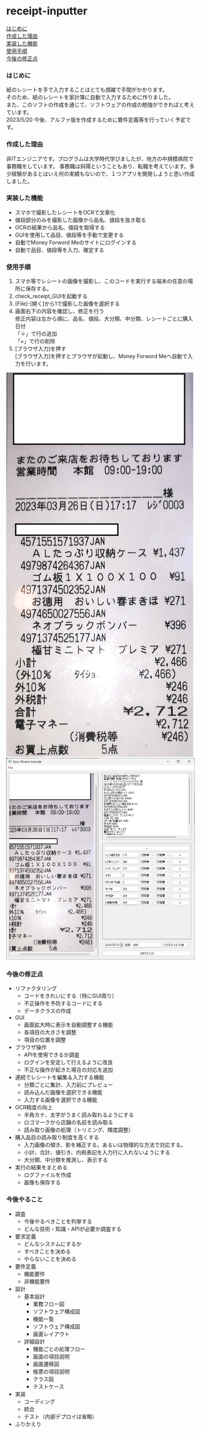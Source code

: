 # receipt-inputter
[はじめに](#はじめに)<br>
[作成した理由](#作成した理由)<br>
[実装した機能](#実装した機能)<br>
[使用手順](#使用手順)<br>
[今後の修正点](#今後の修正点)<br>

### はじめに
紙のレシートを手で入力することはとても煩雑で手間がかかります。<br>
そのため、紙のレシートを家計簿に自動で入力するために作りました。<br>
また、このソフトの作成を通じて、ソフトウェアの作成の勉強ができればと考えています。<br>
2023/5/20 今後、アルファ版を作成するために要件定義等を行っていく予定です。<br>

### 作成した理由
非ITエンジニアです。プログラムは大学時代学びましたが、地方の中規模病院で事務職をしています。
事務職は斜陽ということもあり、転職を考えています。多少経験があるとはいえ何の実績もないので、１つアプリを開発しようと思い作成しました。<br>

### 実装した機能
- スマホで撮影したレシートをOCRで文章化<br>
- 値段部分のみを撮影した画像から品名、値段を抜き取る<br>
- OCRの結果から品名、値段を取得する<br>
- GUIを使用して品目、値段等を手動で変更する<br>
- 自動でMoney Forword Meのサイトにログインする<br>
- 自動で品目、値段等を入力、確定する<br>

### 使用手順
1. スマホ等でレシートの画像を撮影し、このコードを実行する端末の任意の場所に保存する。
1. check_receipt_GUIを起動する
1. [File]-[開く]から1で撮影した画像を選択する
1. 画面右下の内容を確認し、修正を行う</br>
    修正内容は左から順に、品名、値段、大分類、中分類、レシートごとに購入日付</br>
    「＋」で行の追加</br>
    「×」で行の削除
1. [ブラウザ入力]を押す<br>
  [ブラウザ入力]を押すとブラウザが起動し、Money Forword Meへ自動で入力を行います。
  
  ![Test Image 1](test_receipt_image.jpeg) ![Test Image ](usage_image.png)
  
### 今後の修正点
- リファクタリング
    - コードをきれいにする（特にGUI周り）
    - 不正操作を予防するコードにする
    - データクラスの作成
- GUI
    - 画面拡大時に表示を自動調整する機能
    - 各項目の大きさを調整
    - 項目の位置を調整
- ブラウザ操作
    - APIを使用できるか調査
    - ログインを安定して行えるように改良
    - 不正な操作が起きた場合の対応を追加
- 連続でレシートを編集＆入力する機能
    - 分類ごとに集計、入力前にプレビュー
    - 読み込んだ画像を選択できる機能
    - 入力する画像を選択できる機能
- OCR精度の向上
    - 半角カナ、太字がうまく読み取れるようにする
    - ロゴマークから店舗の名前を読み取る
    - 読み取り画像の処理（トリミング、輝度調整）
- 購入品目の読み取り制度を高くする
    - 入力画像の傾き、影を補正する。あるいは物理的な方法で対応する。
    - 小計、合計、値引き、内税表記を入力行に入れないようにする
    - 大分類、中分類を推測し、表示する
- 実行の結果をまとめる
    - ログファイルを作成
    - 画像も保存する

### 今後やること
- 調査
    - 今後やるべきことを列挙する
    - どんな技術・知識・APIが必要か調査する
- 要求定義
    - どんなシステムにするか
    - すべきことを決める
    - やらないことを決める
- 要件定義
    - 機能要件
    - 非機能要件
- 設計
    - 基本設計
        - 業務フロー図
        - ソフトウェア構成図
        - 機能一覧
        - ソフトウェア構成図
        - 画面レイアウト
    - 詳細設計
        - 機能ごとの処理フロー
        - 画面の項目説明
        - 画面遷移図
        - 帳票の項目説明
        - クラス図
        - テストケース
- 実装
    - コーディング
    - 統合
    - テスト（内部デプロイは省略）
- ふりかえり
